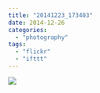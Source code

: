 ```yaml
---
title: "20141223_173403"
date: 2014-12-26
categories: 
  - "photography"
tags: 
  - "flickr"
  - "ifttt"
---
```


![](https://farm9.staticflickr.com/8679/15926952790_3a9a4b5a0b_b.jpg)
